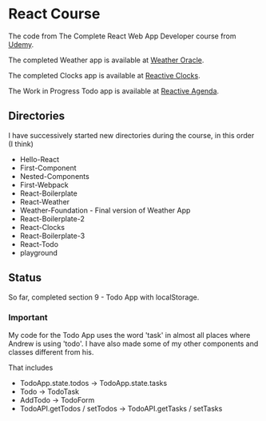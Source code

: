 # React Course
The code from The Complete React Web App Developer course from
[Udemy](https://www.udemy.com/the-complete-react-web-app-developer-course).

The completed Weather app is available at
[Weather Oracle](http://weather-oracle.herokuapp.com).

The completed Clocks app is available at
[Reactive Clocks](http://reactive-clocks.herokuapp.com).

The Work in Progress Todo app is available at
[Reactive Agenda](http://reactive-agenda.herokuapp.com).

## Directories

I have successively started new directories during the course, in this order (I think)

* Hello-React
* First-Component
* Nested-Components
* First-Webpack
* React-Boilerplate
* React-Weather
* Weather-Foundation - Final version of Weather App
* React-Boilerplate-2
* React-Clocks
* React-Boilerplate-3
* React-Todo
* playground

## Status

So far, completed section 9 - Todo App with localStorage.

### Important

My code for the Todo App uses the word 'task' in almost all places where Andrew is using 'todo'.
I have also made some of my other components and classes different from his.

That includes

* TodoApp.state.todos -> TodoApp.state.tasks
* Todo -> TodoTask
* AddTodo -> TodoForm
* TodoAPI.getTodos / setTodos -> TodoAPI.getTasks / setTasks
